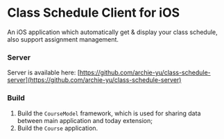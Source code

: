 # Class Schedule Client for iOS
An iOS application which automatically get & display your class schedule, also support assignment management.
### Server
Server is available here: [https://github.com/archie-yu/class-schedule-server](https://github.com/archie-yu/class-schedule-server)
### Build
1. Build the `CourseModel` framework, which is used for sharing data between main application and today extension;
2. Build the `Course` application.
